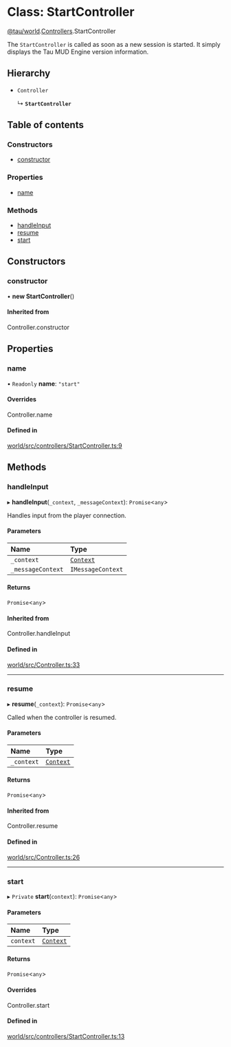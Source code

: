 # Class: StartController

[@tau/world](../modules/tau_world.md).[Controllers](../modules/tau_world.Controllers.md).StartController

The `StartController` is called as soon as a new session is started. It simply displays the
Tau MUD Engine version information.

## Hierarchy

- `Controller`

  ↳ **`StartController`**

## Table of contents

### Constructors

- [constructor](tau_world.Controllers.StartController.md#constructor)

### Properties

- [name](tau_world.Controllers.StartController.md#name)

### Methods

- [handleInput](tau_world.Controllers.StartController.md#handleinput)
- [resume](tau_world.Controllers.StartController.md#resume)
- [start](tau_world.Controllers.StartController.md#start)

## Constructors

### constructor

• **new StartController**()

#### Inherited from

Controller.constructor

## Properties

### name

• `Readonly` **name**: ``"start"``

#### Overrides

Controller.name

#### Defined in

[world/src/controllers/StartController.ts:9](https://github.com/tau-mud/tau/blob/6645dc6/packages/world/src/controllers/StartController.ts#L9)

## Methods

### handleInput

▸ **handleInput**(`_context`, `_messageContext`): `Promise`<`any`\>

Handles input from the player connection.

#### Parameters

| Name | Type |
| :------ | :------ |
| `_context` | [`Context`](tau_world.Services.Sessions.Context.md) |
| `_messageContext` | `IMessageContext` |

#### Returns

`Promise`<`any`\>

#### Inherited from

Controller.handleInput

#### Defined in

[world/src/Controller.ts:33](https://github.com/tau-mud/tau/blob/6645dc6/packages/world/src/Controller.ts#L33)

___

### resume

▸ **resume**(`_context`): `Promise`<`any`\>

Called when the controller is resumed.

#### Parameters

| Name | Type |
| :------ | :------ |
| `_context` | [`Context`](tau_world.Services.Sessions.Context.md) |

#### Returns

`Promise`<`any`\>

#### Inherited from

Controller.resume

#### Defined in

[world/src/Controller.ts:26](https://github.com/tau-mud/tau/blob/6645dc6/packages/world/src/Controller.ts#L26)

___

### start

▸ `Private` **start**(`context`): `Promise`<`any`\>

#### Parameters

| Name | Type |
| :------ | :------ |
| `context` | [`Context`](tau_world.Services.Sessions.Context.md) |

#### Returns

`Promise`<`any`\>

#### Overrides

Controller.start

#### Defined in

[world/src/controllers/StartController.ts:13](https://github.com/tau-mud/tau/blob/6645dc6/packages/world/src/controllers/StartController.ts#L13)
